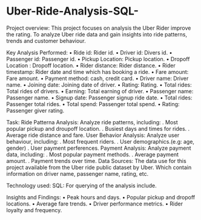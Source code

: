 # Uber-Ride-Analysis-SQL-
Project overview:
This project focuses on analysis the Uber Rider improve the rating. To analyze Uber ride data and
gain insights into ride patterns, trends and customer behaviour.

Key Analysis Performed:
• Ride id: Rider id.
• Driver id: Divers id.
• Passenger id: Passenger id.
• Pickup Location: Pickup location.
• Dropoff Location : Dropoff location.
• Rider distance: Rider distance.
• Rider timestamp: Rider date and time which has booking a ride.
• Fare amount: Fare amount.
• Payment method: cash, credit card.
• Driver name: Driver name.
• Joining date: Joining date of driver.
• Rating: Rating.
• Total rides: Total rides of drivers.
• Earning: Total earning of driver.
• Passenger name: Passenger name.
• Signup date: Passenger signup ride date.
• Total rides: Passenger total rides.
• Total spend: Passenger total spend.
• Rating: Passenger giver rating.

Task:
Ride Patterna Analysis: Analyze ride patterns, including:
. Most popular pickup and droupoff location.
. Busiest days and times for rides.
. Average ride distance and fare.
User Behavior Analysis: Analyze user behaviour, including:
. Most frequent riders.
. User demographics.(e.g: age, gender)
. User payment perferences.
Payment Analysis: Analyze payment data, including:
. Most popular payment methods.
. Average payment amount.
. Payment trends over time.
Data Sources:
The data use for this project available from the Uber ride public dataset by Uber. Which contain information on driver name, passenger name, rating, etc.

Technology used:
SQL: For querying of the analysis include.

Insights and Findings:
• Peak hours and days.
• Popular pickup and dropoff locations.
• Average fare trends.
• Driver performance metrics.
• Rider loyalty and frequency.
